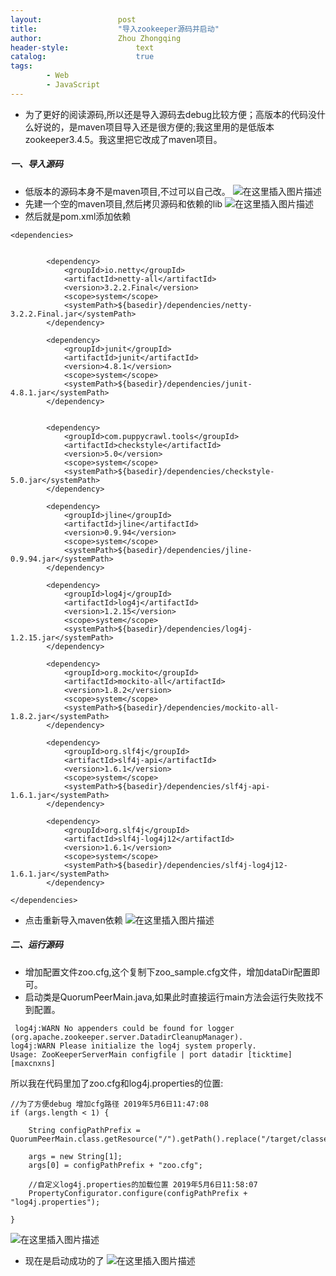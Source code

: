 ```yaml
---
layout:					post
title:					"导入zookeeper源码并启动"
author:					Zhou Zhongqing
header-style:				text
catalog:					true
tags:
		- Web
		- JavaScript
---
```

- 为了更好的阅读源码,所以还是导入源码去debug比较方便；高版本的代码没什么好说的，是maven项目导入还是很方便的;我这里用的是低版本zookeeper3.4.5。我这里把它改成了maven项目。
##### 一、导入源码
- 低版本的源码本身不是maven项目,不过可以自己改。
![在这里插入图片描述](https://i-blog.csdnimg.cn/blog_migrate/cba2576d8e0d63296cd8ce6ad5f2ac4c.png)
- 先建一个空的maven项目,然后拷贝源码和依赖的lib
![在这里插入图片描述](https://i-blog.csdnimg.cn/blog_migrate/96e28e6ceb6a00b8f005dd687e4c09b5.png)
- 然后就是pom.xml添加依赖

```
<dependencies>
      

        <dependency>
            <groupId>io.netty</groupId>
            <artifactId>netty-all</artifactId>
            <version>3.2.2.Final</version>
            <scope>system</scope>
            <systemPath>${basedir}/dependencies/netty-3.2.2.Final.jar</systemPath>
        </dependency>

        <dependency>
            <groupId>junit</groupId>
            <artifactId>junit</artifactId>
            <version>4.8.1</version>
            <scope>system</scope>
            <systemPath>${basedir}/dependencies/junit-4.8.1.jar</systemPath>
        </dependency>


        <dependency>
            <groupId>com.puppycrawl.tools</groupId>
            <artifactId>checkstyle</artifactId>
            <version>5.0</version>
            <scope>system</scope>
            <systemPath>${basedir}/dependencies/checkstyle-5.0.jar</systemPath>
        </dependency>

        <dependency>
            <groupId>jline</groupId>
            <artifactId>jline</artifactId>
            <version>0.9.94</version>
            <scope>system</scope>
            <systemPath>${basedir}/dependencies/jline-0.9.94.jar</systemPath>
        </dependency>

        <dependency>
            <groupId>log4j</groupId>
            <artifactId>log4j</artifactId>
            <version>1.2.15</version>
            <scope>system</scope>
            <systemPath>${basedir}/dependencies/log4j-1.2.15.jar</systemPath>
        </dependency>

        <dependency>
            <groupId>org.mockito</groupId>
            <artifactId>mockito-all</artifactId>
            <version>1.8.2</version>
            <scope>system</scope>
            <systemPath>${basedir}/dependencies/mockito-all-1.8.2.jar</systemPath>
        </dependency>

        <dependency>
            <groupId>org.slf4j</groupId>
            <artifactId>slf4j-api</artifactId>
            <version>1.6.1</version>
            <scope>system</scope>
            <systemPath>${basedir}/dependencies/slf4j-api-1.6.1.jar</systemPath>
        </dependency>

        <dependency>
            <groupId>org.slf4j</groupId>
            <artifactId>slf4j-log4j12</artifactId>
            <version>1.6.1</version>
            <scope>system</scope>
            <systemPath>${basedir}/dependencies/slf4j-log4j12-1.6.1.jar</systemPath>
        </dependency>

</dependencies>
```

- 点击重新导入maven依赖
![在这里插入图片描述](https://i-blog.csdnimg.cn/blog_migrate/ccfd5e2a4814bd6696a183e478ff7cdc.png)

##### 二、运行源码
- 增加配置文件zoo.cfg,这个复制下zoo_sample.cfg文件，增加dataDir配置即可。
- 启动类是QuorumPeerMain.java,如果此时直接运行main方法会运行失败找不到配置。

```
 log4j:WARN No appenders could be found for logger (org.apache.zookeeper.server.DatadirCleanupManager).
log4j:WARN Please initialize the log4j system properly.
Usage: ZooKeeperServerMain configfile | port datadir [ticktime] [maxcnxns]
```
所以我在代码里加了zoo.cfg和log4j.properties的位置:

```
//为了方便debug 增加cfg路径 2019年5月6日11:47:08
if (args.length < 1) {

    String configPathPrefix = QuorumPeerMain.class.getResource("/").getPath().replace("/target/classes/","/conf/");

    args = new String[1];
    args[0] = configPathPrefix + "zoo.cfg";

    //自定义log4j.properties的加载位置 2019年5月6日11:58:07
    PropertyConfigurator.configure(configPathPrefix + "log4j.properties");

}
```

![在这里插入图片描述](https://i-blog.csdnimg.cn/blog_migrate/0408b69cb911199581157b7101a5107c.png)

- 现在是启动成功的了
![在这里插入图片描述](https://i-blog.csdnimg.cn/blog_migrate/53d3703962000e134e82bc4f28570c41.png) 